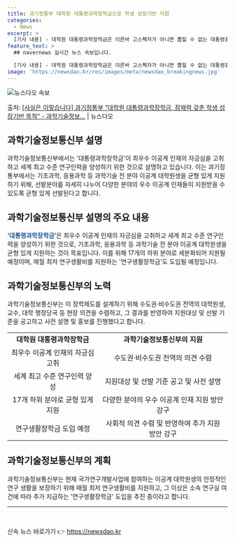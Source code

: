 ```yaml
---
title: 과기정통부 대학원 대통령과학장학금으로 학생 성장기반 지원
categories:
  - News
excerpt: >
  [기사 내용] - 대학원 대통령과학장학금은 이른바 고스펙자가 아니면 뽑힐 수 없는 대통령표창격 정책이며, -…
feature_text: >
  ## navernews 실시간 뉴스 속보입니다.

  [기사 내용] - 대학원 대통령과학장학금은 이른바 고스펙자가 아니면 뽑힐 수 없는 대통령표창격 정책이며, -…
image: 'https://newsdao.kr/res/images/meta/newsdao_breakingnews.jpg'
---
```


![뉴스다오 속보](https://newsdao.kr/res/images/meta/newsdao_breakingnews.jpg)

<p>출처: <a href="https://newsdao.kr/3573" rel="dofollow">[사실은 이렇습니다] 과기정통부 “대학원 대통령과학장학금, 잠재력 갖춘 학생 성장기반 목적” - 과학기술정보…</a> | 뉴스다오</p>

<h2 data-ke-size="size26">과학기술정보통신부 설명</h2>
<p data-ke-size="size16">과학기술정보통신부에서는 '대통령과학장학금'이 최우수 이공계 인재의 자긍심을 고취하고 세계 최고 수준 연구인력을 양성하기 위한 것으로 설명하고 있습니다. 이는 과기정통부에서는 기초과학, 응용과학 등 과학기술 전 분야 이공계 대학원생을 균형 있게 지원하기 위해, 선발분야를 자세히 나누어 다양한 분야의 우수 이공계 인재들이 지원받을 수 있도록 균형 있게 선발된다고 합니다.</p>

<h2 data-ke-size="size26">과학기술정보통신부 설명의 주요 내용</h2>
<p data-ke-size="size16"><b><span style="color: #1a5490;">‘대통령과학장학금’</span></b>은 최우수 이공계 인재의 자긍심을 고취하고 세계 최고 수준 연구인력을 양성하기 위한 것으로, 기초과학, 응용과학 등 과학기술 전 분야 이공계 대학원생을 균형 있게 지원하는 것이 목표입니다. 이를 위해 17개의 하위 분야로 세분화되어 지원될 예정이며, 매월 최저 연구생활비를 지원하는 '연구생활장학금'도 도입될 예정입니다.</p>

<h2 data-ke-size="size26">과학기술정보통신부의 노력</h2>
<p data-ke-size="size16">과학기술정보통신부는 이 장학제도를 설계하기 위해 수도권·비수도권 전역의 대학원생, 교수, 대학 행정당국 등 현장 의견을 수렴하고, 그 결과를 반영하여 지원대상 및 선발 기준을 공고하고 사전 설명 및 홍보를 진행했다고 합니다.</p>

<table>
	<tr>
		<td style="text-align: center; height: 17px;"><b>대학원 대통령과학장학금</b></td>
		<td style="text-align: center; height: 17px;"><b>과학기술정보통신부의 지원</b></td>
	</tr>
	<tr>
		<td style="text-align: center; height: 17px;">최우수 이공계 인재의 자긍심 고취</td>
		<td style="text-align: center; height: 17px;">수도권·비수도권 전역의 의견 수렴</td>
	</tr>
	<tr>
		<td style="text-align: center; height: 17px;">세계 최고 수준 연구인력 양성</td>
		<td style="text-align: center; height: 17px;">지원대상 및 선발 기준 공고 및 사전 설명</td>
	</tr>
	<tr>
		<td style="text-align: center; height: 17px;">17개 하위 분야로 균형 있게 지원</td>
		<td style="text-align: center; height: 17px;">다양한 분야의 우수 이공계 인재 지원 방안 강구</td>
	</tr>
	<tr>
		<td style="text-align: center; height: 17px;">연구생활장학금 도입 예정</td>
		<td style="text-align: center; height: 17px;">사회적 의견 수렴 및 반영하여 추가 지원 방안 강구</td>
	</tr>
</table>

<h2 data-ke-size="size26">과학기술정보통신부의 계획</h2>
<p data-ke-size="size16">과학기술정보통신부는 현재 국가연구개발사업에 참여하는 이공계 대학원생의 안정적인 연구 생활을 보장하기 위해 매월 최저 연구생활비를 지원하고, 그 이상은 소속 연구실 여건에 따라 추가 지급하는 '연구생활장학금' 도입을 추진 중이라고 합니다.</p>

<hr>
<p data-ke-size="size16">&nbsp;</p> 

신속 뉴스 바로가기 👉 <a href="https://newsdao.kr" rel="dofollow">https://newsdao.kr</a>


